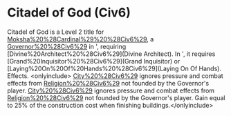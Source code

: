 # Citadel of God (Civ6)

Citadel of God is a Level 2 title for [Moksha%20%28Cardinal%29%20%28Civ6%29](Moksha), a [Governor%20%28Civ6%29](Governor) in ', requiring [Divine%20Architect%20%28Civ6%29](Divine Architect). In ', it requires [Grand%20Inquisitor%20%28Civ6%29](Grand Inquisitor) or [Laying%20On%20Of%20Hands%20%28Civ6%29](Laying On Of Hands).
Effects.
&lt;onlyinclude&gt; [City%20%28Civ6%29](City) ignores pressure and combat effects from [Religion%20%28Civ6%29](Religions) not founded by the Governor's player.
 [City%20%28Civ6%29](City) ignores pressure and combat effects from [Religion%20%28Civ6%29](Religions) not founded by the Governor's player. Gain equal to 25% of the construction cost when finishing buildings.&lt;/onlyinclude&gt;